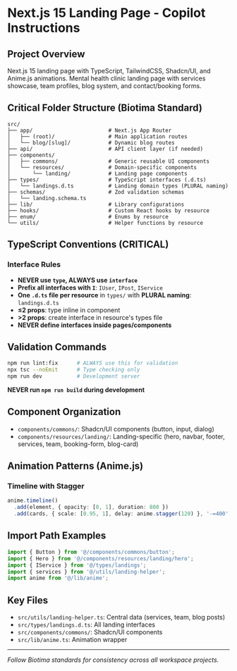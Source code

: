 # Next.js 15 Landing Page - Copilot Instructions

## Project Overview
Next.js 15 landing page with TypeScript, TailwindCSS, Shadcn/UI, and Anime.js animations. Mental health clinic landing page with services showcase, team profiles, blog system, and contact/booking forms.

## Critical Folder Structure (Biotima Standard)

```
src/
├── app/                        # Next.js App Router
│   ├── (root)/                 # Main application routes
│   └── blog/[slug]/            # Dynamic blog routes
├── api/                        # API client layer (if needed)
├── components/
│   ├── commons/                # Generic reusable UI components
│   └── resources/              # Domain-specific components
│       └── landing/            # Landing page components
├── types/                      # TypeScript interfaces (.d.ts)
│   └── landings.d.ts           # Landing domain types (PLURAL naming)
├── schemas/                    # Zod validation schemas
│   └── landing.schema.ts
├── lib/                        # Library configurations
├── hooks/                      # Custom React hooks by resource
├── enum/                       # Enums by resource
└── utils/                      # Helper functions by resource
```

## TypeScript Conventions (CRITICAL)

### Interface Rules
- **NEVER use `type`, ALWAYS use `interface`**
- **Prefix all interfaces with `I`**: `IUser`, `IPost`, `IService`
- **One `.d.ts` file per resource** in `types/` with **PLURAL naming**: `landings.d.ts`
- **≤2 props**: type inline in component
- **>2 props**: create interface in resource's types file
- **NEVER define interfaces inside pages/components**

## Validation Commands

```bash
npm run lint:fix      # ALWAYS use this for validation
npx tsc --noEmit      # Type checking only
npm run dev           # Development server
```

**NEVER run `npm run build` during development**

## Component Organization

- `components/commons/`: Shadcn/UI components (button, input, dialog)
- `components/resources/landing/`: Landing-specific (hero, navbar, footer, services, team, booking-form, blog-card)

## Animation Patterns (Anime.js)

### Timeline with Stagger
```typescript
anime.timeline()
  .add(element, { opacity: [0, 1], duration: 800 })
  .add(cards, { scale: [0.95, 1], delay: anime.stagger(120) }, '-=400');
```

## Import Path Examples

```typescript
import { Button } from '@/components/commons/button';
import { Hero } from '@/components/resources/landing/hero';
import { IService } from '@/types/landings';
import { services } from '@/utils/landing-helper';
import anime from '@/lib/anime';
```

## Key Files

- `src/utils/landing-helper.ts`: Central data (services, team, blog posts)
- `src/types/landings.d.ts`: All landing interfaces
- `src/components/commons/`: Shadcn/UI components
- `src/lib/anime.ts`: Animation wrapper

---

*Follow Biotima standards for consistency across all workspace projects.*
